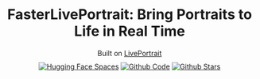 <div style="display: flex; justify-content: center; align-items: center; text-align: center;">
  <div>
    <h1>FasterLivePortrait: Bring Portraits to Life in Real Time</h1>
    <span>Built on <a href="https://github.com/KwaiVGI/LivePortrait">LivePortrait</a></span>
    <div style="display: flex; justify-content: center; align-items: center; text-align: center; margin-top: 10px;">
      <a href="https://huggingface.co/warmshao/FasterLivePortrait">
        <img src="https://img.shields.io/badge/%F0%9F%A4%97%20Hugging%20Face-Spaces-blue" alt="Hugging Face Spaces">
      </a>
      &nbsp;
      <a href="https://github.com/warmshao/FasterLivePortrait">
        <img src="https://img.shields.io/badge/Github-Code-blue" alt="Github Code">
      </a>
      &nbsp;
      <a href="https://github.com/warmshao/FasterLivePortrait">
        <img src="https://img.shields.io/github/stars/warmshao/FasterLivePortrait" alt="Github Stars">
      </a>
    </div>
  </div>
</div>